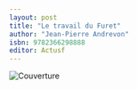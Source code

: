 ```yaml
---
layout: post
title: "Le travail du Furet"
author: "Jean-Pierre Andrevon"
isbn: 9782366298888
editor: Actusf
---
```


![Couverture](/img/9782366298888.jpg)